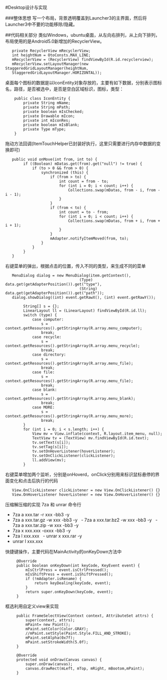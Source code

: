 #Desktop设计与实现

###整体思想
写一个布局，背景透明覆盖到Launcher3的主界面，然后将Launcher3中不要的功能移除/隐藏。

##代码相关部分
类似Windows，ubuntu桌面，从左向右排列，从上向下排列，布局使用的是Android5.0新增加的RecyclerView。
```
   private RecyclerView mRecyclerView;
   int heightNum = OtoConsts.MAX_LINE;
   mRecyclerView = (RecyclerView) findViewById(R.id.recyclerview);
   mRecyclerView.setLayoutManager(new StaggeredGridLayoutManager(heightNum,
   StaggeredGridLayoutManager.HORIZONTAL));
```

桌面每个图标的数据是以IconEntity对象存放的，主要有如下数据，分别表示图标名，路径，是否被选中，是否是空白区域标识，图标，类型：
```
    public class IconEntity {
        private String mName;
        private String mPath;
        private boolean mIsChecked;
        private Drawable mIcon;
        private int mIconRes;
        private boolean mIsBlank;
        private Type mType;
    }
```

拖动方法回调(ItemTouchHelper已封装好执行，这里只需要进行内存中数据的变换即可)
```
   public void onMove(int from, int to) {
        if ((Boolean) mDatas.get(from).get("null") != true) {
            if (to > 0 && from > 0) {
                synchronized (this) {
                    if (from > to) {
                        int count = from - to;
                        for (int i = 0; i < count; i++) {
                            Collections.swap(mDatas, from - i, from - i - 1);
                        }
                    }
                    if (from < to) {
                        int count = to - from;
                        for (int i = 0; i < count; i++) {
                            Collections.swap(mDatas, from + i, from + i + 1);
                        }
                    }
                    mAdapter.notifyItemMoved(from, to);
                }
            }
        }
   }
```

右键菜单的弹出，根据点击的位置，传入不同的类型，来生成不同的菜单
```
   MenuDialog dialog = new MenuDialog(item.getContext(), 
                                 (Type) data.get(getAdapterPosition()).get("type"), 
                                 (String) data.get(getAdapterPosition()).get("path"));
   dialog.showDialog((int) event.getRawX(), (int) event.getRawY());
```
```
        String[] s = {};
        LinearLayout ll = (LinearLayout) findViewById(R.id.ll);
        switch (type) {
            case computer:
                s = context.getResources().getStringArray(R.array.menu_computer);
                break;
            case recycle:
                s = context.getResources().getStringArray(R.array.menu_recycle);
                break;
            case directory:
                s = context.getResources().getStringArray(R.array.menu_file);
                break;
            case file:
                s = context.getResources().getStringArray(R.array.menu_file);
                break;
            case blank:
                s = context.getResources().getStringArray(R.array.menu_blank);
                break;
            case MORE:
                s = context.getResources().getStringArray(R.array.menu_more);
                break;
        }
        for (int i = 0; i < s.length; i++) {
            View mv = View.inflate(context, R.layout.item_menu, null);
            TextView tv = (TextView) mv.findViewById(R.id.text);
            tv.setText(s[i]);
            tv.setTag(s[i]);
            tv.setOnHoverListener(hoverListener);
            tv.setOnClickListener(clickListener);
            ll.addView(mv);
        }
```

右键菜单增加两个监听，分别是onHoverd，onClick分别用来标识鼠标悬停的界面变化和点击后执行的代码
```
   View.OnClickListener clickListener = new View.OnClickListener() {}
   View.OnHoverListener hoverListener = new View.OnHoverListener() {}
```

压缩解压缩的实现 7za 和 unrar 命令行

   -  7za a xxx.tar -r xxx -bb3 -y 
   -  7za a xxx.tar.gz -w xxx -bb3 -y 
   -  7za a xxx.tar.bz2 -w xxx -bb3 -y 
   -  7za a xxx.tar.zip -w xxx -bb3 -y 
   -  7za x xxx.xxx -oxxx -bb3 -y 
   -  7za l xxx.xxx 
   -  unrar x xxx.rar -y 
   -  unrar l xxx.xxx 
   
快捷键操作，主要代码在MainActivity的onKeyDown方法中
```
     @Override
     public boolean onKeyDown(int keyCode, KeyEvent event) {
         mIsCtrlPress = event.isCtrlPressed();
         mIsShiftPress = event.isShiftPressed();
         if (!mAdapter.isRename) {
             return keyDealing(keyCode, event);
         }
         return super.onKeyDown(keyCode, event);
     }
```

框选利用自定义view来实现
```
     public FrameSelectView(Context context, AttributeSet attrs) {
         super(context, attrs);
         mPaint= new Paint();
         mPaint.setColor(Color.GRAY);
         //mPaint.setStyle(Paint.Style.FILL_AND_STROKE);
         mPaint.setAlpha(0x7f);
         mPaint.setStrokeWidth(5.0f);
     }
     
     @Override
     protected void onDraw(Canvas canvas) {
         super.onDraw(canvas);
         canvas.drawRect(mLeft, mTop, mRight, mBootom,mPaint);
     }
```

